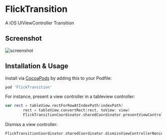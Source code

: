 # FlickTransition
A iOS UIViewController Transition
## Screenshot

![screenshot](https://github.com/NjrSea/FlickTransition/blob/master/Screenshot.gif)

## Installation & Usage

Install via [CocoaPods](http://cocoapods.org) by adding this to your Podfile:

```ruby
pod 'FlickTransition'
```

For instance, present a view controller in a tableview controller:

```swift
var rect = tableView.rectForRowAtIndexPath(indexPath)
        rect = tableView.convertRect(rect, toView: view)
        FlickTransitionCoordinator.sharedCoordinator.presentViewController(WebViewController(), presentOriginFrame: rect)
```

Dismiss a view controller:

```swift
FlickTransitionCoordinator.sharedCoordinator.dismissViewControllerNoninteractively()
```
